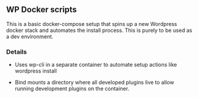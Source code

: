## WP Docker scripts

This is a basic docker-compose setup that spins up a new Wordpress docker stack and
automates the install process. This is purely to be used as a dev environment.

### Details

- Uses wp-cli in a separate container to automate setup actions like wordpress install

- Bind mounts a directory where all developed plugins live to allow
  running development plugins on the container.
